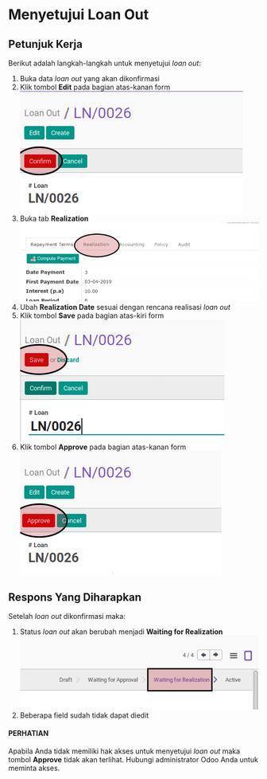 # Menyetujui Loan Out

## Petunjuk Kerja

Berikut adalah langkah-langkah untuk menyetujui *loan out*:

1. Buka data *loan out* yang akan dikonfirmasi
2. Klik tombol **Edit** pada bagian atas-kanan form
![](../img/tombol-edit.png)
3. Buka tab **Realization**
![](../img/tab-realization.png)
4. Ubah **Realization Date** sesuai dengan rencana realisasi *loan out*
5. Klik tombol **Save** pada bagian atas-kiri form
![](../img/tombol-save.png)
6. Klik tombol **Approve** pada bagian atas-kanan form
![](../img/tombol-approve.png)

## Respons Yang Diharapkan

Setelah *loan out* dikonfirmasi maka:

1. Status *loan out* akan berubah menjadi **Waiting for Realization**
![](../img/status-waiting-for-realization.png)
2. Beberapa field sudah tidak dapat diedit

#### PERHATIAN

Apabila Anda tidak memiliki hak akses untuk menyetujui *loan out* maka tombol
**Approve** tidak akan terlihat. Hubungi administrator Odoo Anda untuk meminta
akses.

